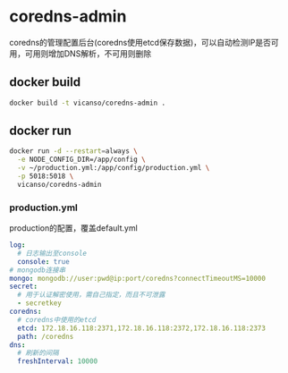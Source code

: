 # coredns-admin

coredns的管理配置后台(coredns使用etcd保存数据)，可以自动检测IP是否可用，可用则增加DNS解析，不可用则删除

## docker build

```bash
docker build -t vicanso/coredns-admin .
```

## docker run 

```bash
docker run -d --restart=always \
  -e NODE_CONFIG_DIR=/app/config \
  -v ~/production.yml:/app/config/production.yml \
  -p 5018:5018 \
  vicanso/coredns-admin
```

### production.yml

production的配置，覆盖default.yml

```yaml
log:
  # 日志输出至console
  console: true
# mongodb连接串
mongo: mongodb://user:pwd@ip:port/coredns?connectTimeoutMS=10000
secret:
  # 用于认证解密使用，需自己指定，而且不可泄露
  - secretkey 
coredns:
  # coredns中使用的etcd
  etcd: 172.18.16.118:2371,172.18.16.118:2372,172.18.16.118:2373
  path: /coredns
dns:
  # 刷新的间隔
  freshInterval: 10000
```